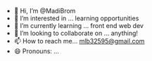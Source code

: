 - 👋 Hi, I’m @MadiBrom
- 👀 I’m interested in ... learning opportunities
- 🌱 I’m currently learning ... front end web dev
- 💞️ I’m looking to collaborate on ... anything!
- 📫 How to reach me... mlb32595@gmail.com
- 😄 Pronouns: ...


<!---
MadiBrom/MadiBrom is a ✨ special ✨ repository because its `README.md` (this file) appears on your GitHub profile.
You can click the Preview link to take a look at your changes.
--->
